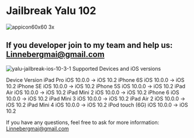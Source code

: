 # Jailbreak Yalu 102 
![appicon60x60 3x](https://user-images.githubusercontent.com/29992468/30249765-83a67cf2-964b-11e7-82b9-50dcaa4c4daf.png)
## If you developer join to my team and help us: Linnebergmai@gmail.com
![yalu-jailbreak-ios-10-3-1](https://user-images.githubusercontent.com/29992468/30249806-39cf1cbe-964c-11e7-86ad-6e11bdc18adc.png)
Supported Devices and iOS versions

Device	Version
iPad Pro	iOS 10.0.0 -> iOS 10.2
iPhone 6S	iOS 10.0.0 -> iOS 10.2
iPhone SE	iOS 10.0.0 -> iOS 10.2
iPhone 5S	iOS 10.0.0 -> iOS 10.2
iPad Air	iOS 10.0.0 -> iOS 10.2
iPad Mini 2	iOS 10.0.0 -> iOS 10.2
iPhone 6	iOS 10.0.0 -> iOS 10.2
iPad Mini 3	iOS 10.0.0 -> iOS 10.2
iPad Air 2	iOS 10.0.0 -> iOS 10.2
iPad Mini 4	iOS 10.0.0 -> iOS 10.2
iPod touch (6G)	iOS 10.0.0 -> iOS 10.2

If you have any questions, feel free to ask for more information: Linnebergmai@gmail.com
